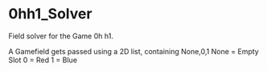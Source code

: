 # 0hh1_Solver
Field solver for the Game 0h h1.

A Gamefield gets passed using a 2D list, containing None,0,1
None = Empty Slot
0 = Red
1 = Blue
